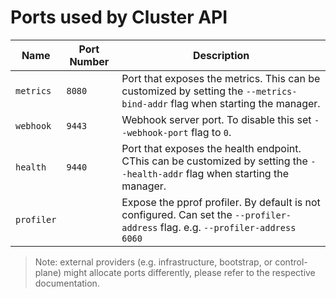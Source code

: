 # Ports used by Cluster API

Name      | Port Number | Description |
---       | ---         | ---
`metrics` | `8080`      | Port that exposes the metrics. This can be customized by setting the `--metrics-bind-addr` flag when starting the manager.
`webhook` | `9443`      | Webhook server port. To disable this set `--webhook-port` flag to `0`.
`health`  | `9440`      | Port that exposes the health endpoint. CThis can be customized by setting the `--health-addr` flag when starting the manager.
`profiler`|             | Expose the pprof profiler. By default is not configured. Can set the `--profiler-address` flag. e.g. `--profiler-address 6060`

> Note: external providers (e.g. infrastructure, bootstrap, or control-plane) might allocate ports differently, please refer to the respective documentation.
